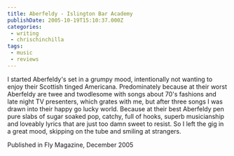 ```yaml
---
title: Aberfeldy - Islington Bar Academy
publishDate: 2005-10-19T15:10:37.000Z
categories:
 - writing
 - chrischinchilla
tags: 
 - music 
 - reviews
---
```


I started Aberfeldy's set in a grumpy mood, intentionally not wanting to enjoy their Scottish tinged Americana. Predominately because at their worst Aberfeldy are twee and twodlesome with songs about 70's fashions and late night TV presenters, which grates with me, but after three songs I was drawn into their happy go lucky world. Because at their best Aberfeldy pen pure slabs of sugar soaked pop, catchy, full of hooks, superb musicianship and loveably lyrics that are just too damn sweet to resist. So I left the gig in a great mood, skipping on the tube and smiling at strangers.

Published in Fly Magazine, December 2005
